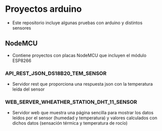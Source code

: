 # Proyectos arduino

- Este repositorio incluye algunas pruebas con arduino y distintos sensores

## NodeMCU

- Contiene proyectos con placas NodeMCU que incluyen el módulo ESP8266

### API_REST_JSON_DS18B20_TEM_SENSOR

- Servidor rest que proporciona una respuesta json con la temperatura leída del sensor

### WEB_SERVER_WHEATHER_STATION_DHT_11_SENSOR

- Servidor web que muestra una página sencilla para mostrar los datos leídos por el sensor (humedad y temperatura) y valores calculados con dichos datos (sensación térmica y temperatura de rocío)